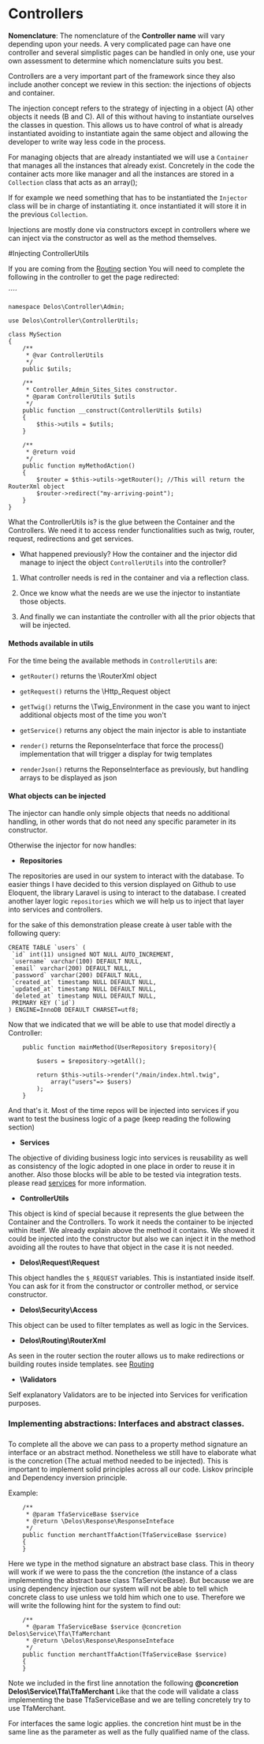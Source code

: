 # Controllers
**Nomenclature**: The nomenclature of the **Controller name** will vary depending upon your needs.
 A very complicated page can have one controller and several simplistic pages can be handled in only one,
 use your own assessment to determine which nomenclature suits you best.
 
Controllers are a very important part of the framework since they also include another concept we review in this section:
 the injections of objects and container.
 
The injection concept refers to the strategy of injecting in a object (A) other objects it needs (B and C).
All of this without having to instantiate ourselves the classes in question. 
This allows us to have control of what is already instantiated avoiding to instantiate again the same object 
and allowing the developer to write way less code in the process.

For managing objects that are already instantiated we will use a `Container` that manages all the instances
that already exist. Concretely in the code the container acts more like manager and all the instances are stored in
a `Collection` class that acts as an array();

If for example we need something that has to be instantiated 
the `Injector` class will be in charge of instantiating it.
once instantiated it will store it in the previous `Collection`.

Injections are mostly done via constructors except in controllers where we can inject via the constructor as well as the method themselves.


#Injecting ControllerUtils

If you are coming from the [Routing](../documentation/routing.md) section You will need to complete the following in the controller
to get the page redirected:

´´´´

    namespace Delos\Controller\Admin;

    use Delos\Controller\ControllerUtils;

    class MySection
    {
        /**
         * @var ControllerUtils
         */
        public $utils;
    
        /**
         * Controller_Admin_Sites_Sites constructor.
         * @param ControllerUtils $utils
         */
        public function __construct(ControllerUtils $utils)
        {
            $this->utils = $utils;
        }
    
        /**
         * @return void
         */
        public function myMethodAction()
        {
            $router = $this->utils->getRouter(); //This will return the RouterXml object
            $router->redirect("my-arriving-point");
        }
    }

What the ControllerUtils is? is the glue between the Container and the Controllers. 
We need it to access render functionalities such as twig, router, request, redirections and get services.

* What happened previously? How the container and the injector did manage to inject the object `ControllerUtils` into the controller?

1) What controller needs is red in the container and via a reflection class.

2) Once we know what the needs are we use the injector to instantiate those objects.
 
3) And finally we can instantiate the controller with all the prior objects that will be injected.


 
#### Methods available in utils
For the time being the available methods in `ControllerUtils` are:

* `getRouter()` returns the \RouterXml object

* `getRequest()` returns the \Http_Request object

* `getTwig()` returns the \Twig_Environment in the case you want to inject additional objects most of the time you won't

* `getService()` returns any object the main injector is able to instantiate

* `render()` returns the ReponseInterface that force the process() implementation that will trigger a display for twig templates

* `renderJson()` returns the ReponseInterface as previously, but handling arrays to be displayed as json



#### What objects can be injected
The injector can handle only simple objects that needs no additional handling, in other words that do not need any specific parameter in its constructor.

Otherwise the injector for now handles:

* **Repositories**

The repositories are used in our system to interact with the database.
To easier things I have decided to this version displayed on Github to use Eloquent, the library Laravel is using 
to interact to the database. I created another layer logic `repositories` which we will help us to inject that layer into services and controllers.

for the sake of this demonstration please create à user table with the following query:

```
CREATE TABLE `users` (
 `id` int(11) unsigned NOT NULL AUTO_INCREMENT,
 `username` varchar(100) DEFAULT NULL,
 `email` varchar(200) DEFAULT NULL,
 `password` varchar(200) DEFAULT NULL,
 `created_at` timestamp NULL DEFAULT NULL,
 `updated_at` timestamp NULL DEFAULT NULL,
 `deleted_at` timestamp NULL DEFAULT NULL,
 PRIMARY KEY (`id`)
) ENGINE=InnoDB DEFAULT CHARSET=utf8;
```

Now that we indicated that we will be able to use that model directly a Controller:

```    
    public function mainMethod(UserRepository $repository){

        $users = $repository->getAll();

        return $this->utils->render("/main/index.html.twig",
            array("users"=> $users)
        );
    }
```
And that's it.
Most of the time repos will be injected into services if you want to test the business logic of a page (keep reading the following section)

* **Services**

The objective of dividing business logic into services is reusability as well as consistency of the logic 
adopted in one place in order to reuse it in another. Also those blocks will be able to be tested
via integration tests. please read [services](../documentation/services.md) for more information.

* **ControllerUtils**

This object is kind of special because it represents the glue between the Container and the Controllers. 
To work it needs the container to be injected within itself. We already explain above the method it contains.
We showed it could be injected into the constructor but also we can inject it in the method avoiding all the routes to 
have that object in the case it is not needed.

* **Delos\Request\Request** 

This object handles the `$_REQUEST` variables. This is instantiated inside itself.
You can ask for it from the constructor or controller method, or service constructor.

* **Delos\Security\Access** 

This object can be used to filter templates as well as logic in the Services.

* **Delos\Routing\RouterXml** 

As seen in the router section the router allows us to make redirections or building
routes inside templates. see [Routing](../documentation/routing.md)

* **\Validators**

Self explanatory Validators are to be injected into Services for verification purposes.


#### <h3 id="abstractions">Implementing abstractions: Interfaces and abstract classes.<h3>

To complete all the above we can pass to a property method signature an interface or an abstract method. Nonetheless we still have to 
elaborate what is the concretion (The actual method needed to be injected). This is important to implement solid principles across 
all our code. Liskov principle and Dependency inversion principle.

Example:

````
    /**
     * @param TfaServiceBase $service
     * @return \Delos\Response\ResponseInteface
     */
    public function merchantTfaAction(TfaServiceBase $service)
    {
    }
````

Here we type in the method signature an abstract base class. This in theory will work if we were to pass the
the concretion (the instance of a class implementing the abstract base class TfaServiceBase).
But because we are using dependency injection our system will not be able to tell which concrete class to use unless we told
him which one to use. Therefore we will write the following hint for the system to find out:

````
    /**
     * @param TfaServiceBase $service @concretion Delos\Service\Tfa\TfaMerchant
     * @return \Delos\Response\ResponseInteface
     */
    public function merchantTfaAction(TfaServiceBase $service)
    {
    }
````

Note we included in the first line annotation the following **@concretion Delos\Service\Tfa\TfaMerchant**
Like that the code will validate a class implementing the base TfaServiceBase and we are telling concretely
try to use TfaMerchant.

For interfaces the same logic applies. the concretion hint must be in the same line as the parameter as well
as the fully qualified name of the class.
